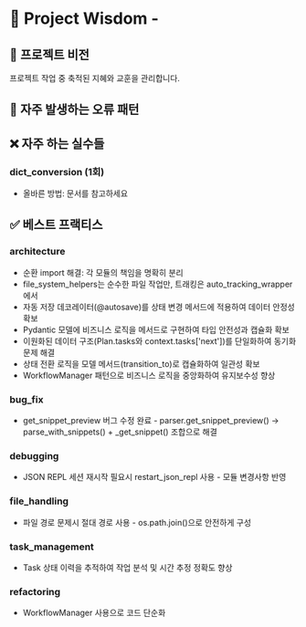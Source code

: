 # 🧠 Project Wisdom - 

## 📌 프로젝트 비전
프로젝트 작업 중 축적된 지혜와 교훈을 관리합니다.

## 🐛 자주 발생하는 오류 패턴

## ❌ 자주 하는 실수들

### dict_conversion (1회)
- 올바른 방법: 문서를 참고하세요

## ✅ 베스트 프랙티스

### architecture
- 순환 import 해결: 각 모듈의 책임을 명확히 분리
- file_system_helpers는 순수한 파일 작업만, 트래킹은 auto_tracking_wrapper에서
- 자동 저장 데코레이터(@autosave)를 상태 변경 메서드에 적용하여 데이터 안정성 확보
- Pydantic 모델에 비즈니스 로직을 메서드로 구현하여 타입 안전성과 캡슐화 확보
- 이원화된 데이터 구조(Plan.tasks와 context.tasks['next'])를 단일화하여 동기화 문제 해결
- 상태 전환 로직을 모델 메서드(transition_to)로 캡슐화하여 일관성 확보
- WorkflowManager 패턴으로 비즈니스 로직을 중앙화하여 유지보수성 향상

### bug_fix
- get_snippet_preview 버그 수정 완료 - parser.get_snippet_preview() → parse_with_snippets() + _get_snippet() 조합으로 해결

### debugging
- JSON REPL 세션 재시작 필요시 restart_json_repl 사용 - 모듈 변경사항 반영

### file_handling
- 파일 경로 문제시 절대 경로 사용 - os.path.join()으로 안전하게 구성

### task_management
- Task 상태 이력을 추적하여 작업 분석 및 시간 추정 정확도 향상

### refactoring
- WorkflowManager 사용으로 코드 단순화
